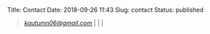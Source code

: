 Title: Contact
Date: 2018-09-26 11:43
Slug: contact
Status: published

> *kautumn06@gmail.com* | <a href='https://github.com/kautumn06'
> target='_blank'><i class='fa fa-github-square fa-1x'
> aria-hidden='true'></i></a> | <a href='https://twitter.com/kautumn06'
> target='_blank'><i class='fa fa-twitter-square fa-1x'
> aria-hidden='true'></i></a> |
